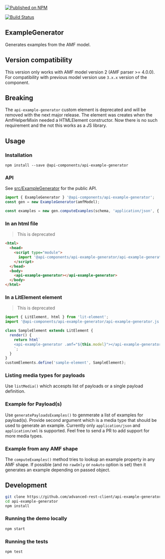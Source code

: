[![Published on NPM](https://img.shields.io/npm/v/@api-components/api-example-generator.svg)](https://www.npmjs.com/package/@api-components/api-example-generator)

[![Build Status](https://travis-ci.com/advanced-rest-client/api-example-generator.svg)](https://travis-ci.com/advanced-rest-client/api-example-generator)

## ExampleGenerator

Generates examples from the AMF model.

## Version compatibility

This version only works with AMF model version 2 (AMF parser >= 4.0.0).
For compatibility with previous model version use `3.x.x` version of the component.

## Breaking

The `api-example-generator` custom element is deprecated and will be removed with the next major release.
The element was creates when the AmfHelperMixin needed a HTMLElement constructor. Now there is no such requirement and the not this works as a JS library.

## Usage

### Installation
```
npm install --save @api-components/api-example-generator
```

### API

See [src/ExampleGenerator](src/ExampleGenerator.js) for the public API.


```javascript
import { ExampleGenerator } '@api-components/api-example-generator';
const gen = new ExampleGenerator(amfModel);

const examples = new gen.computeExamples(schema, 'application/json', {...});
```


### In an html file

> This is deprecated

```html
<html>
  <head>
    <script type="module">
      import '@api-components/api-example-generator/api-example-generator.js';
    </script>
  </head>
  <body>
    <api-example-generator></api-example-generator>
  </body>
</html>
```

### In a LitElement element

> This is deprecated

```js
import { LitElement, html } from 'lit-element';
import '@api-components/api-example-generator/api-example-generator.js';

class SampleElement extends LitElement {
  render() {
    return html`
    <api-example-generator .amf="${this.model}"></api-example-generator>
    `;
  }
}
customElements.define('sample-element', SampleElement);
```

### Listing media types for payloads

Use `listMedia()` which accespts list of payloads or a single payload definition.

### Example for Payload(s)

Use `generatePayloadsExamples()` to genmerate a list of examples for payload(s).
Provide second argument which is a media type that should be used to generate an example.
Currently only `application/json` and `application/xml` is supported.
Feel free to send a PR to add support for more media types.

### Example from any AMF shape

The `computeExamples()` method tries to lookup an example property in any AMF shape.
If possible (and no `rawOnly` or `noAuto` option is set) then it generates an example
depending on passed object.

## Development

```sh
git clone https://github.com/advanced-rest-client/api-example-generator
cd api-example-generator
npm install
```

### Running the demo locally

```sh
npm start
```

### Running the tests

```sh
npm test
```
